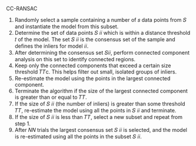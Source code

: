 CC-RANSAC

1. Randomly select a sample containing a number of 𝑠 data points from 𝑆 and instantiate the model from this subset.
2. Determine the set of data points 𝑆 𝑖𝑖 which is within a distance threshold 𝑡 of the model. The set 𝑆 𝑖𝑖 is the consensus set of the sample and defines the inliers for model 𝑖𝑖.
3. After determining the consensus set 𝑆𝑖𝑖, perform connected component analysis on this set to identify connected regions.
4. Keep only the connected components that exceed a certain size threshold 𝑇𝑇c. This helps filter out small, isolated groups of inliers.
6. Re-estimate the model using the points in the largest connected component.
7. Terminate the algorithm if the size of the largest connected component is greater than or equal to 𝑇𝑇.
8. If the size of 𝑆 𝑖𝑖 (the number of inliers) is greater than some threshold 𝑇𝑇, re-estimate the model using all the points in 𝑆 𝑖𝑖 and terminate.
9. If the size of 𝑆 𝑖𝑖 is less than 𝑇𝑇, select a new subset and repeat from step 1.
10. After 𝑁𝑁 trials the largest consensus set 𝑆 𝑖𝑖 is selected, and the model is re-estimated using all the points in the subset 𝑆 𝑖𝑖.